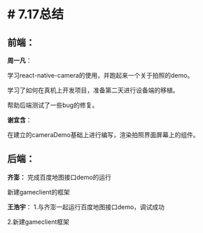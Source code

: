 # # 7.17总结

## 前端：
**周一凡**：

学习react-native-camera的使用，并跑起来一个关于拍照的demo。

学习了如何在真机上开发项目，准备第二天进行设备端的移植。

帮助后端测试了一些bug的修复。

**谢宜含**：

在建立的cameraDemo基础上进行编写，渲染拍照界面屏幕上的组件。

## 后端：
**齐澎：**
完成百度地图接口demo的运行

新建gameclient的框架

**王浩宇**：
1.与齐澎一起运行百度地图接口demo，调试成功

2.新建gameclient框架

